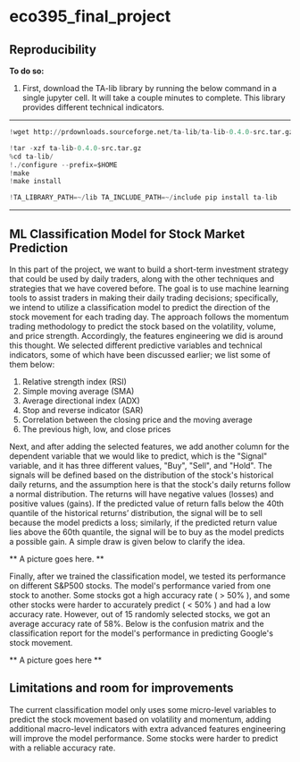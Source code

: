 # eco395_final_project

## Reproducibility

**To do so:**
1. First, download the TA-lib library by running the below command in a single jupyter cell. It will take a couple minutes to complete. This library provides different technical indicators. 
--- 
```python
!wget http://prdownloads.sourceforge.net/ta-lib/ta-lib-0.4.0-src.tar.gz

!tar -xzf ta-lib-0.4.0-src.tar.gz
%cd ta-lib/
!./configure --prefix=$HOME
!make
!make install

!TA_LIBRARY_PATH=~/lib TA_INCLUDE_PATH=~/include pip install ta-lib
```
--- 

## ML Classification Model for Stock Market Prediction

In this part of the project, we want to build a short-term investment strategy that could be used by daily traders, along with the other techniques and strategies that we have covered before. The goal is to use machine learning tools to assist traders in making their daily trading decisions; specifically, we intend to utilize a classification model to predict the direction of the stock movement for each trading day. The approach follows the momentum trading methodology to predict the stock based on the volatility, volume, and price strength. Accordingly, the features engineering we did is around this thought. We selected different predictive variables and technical indicators, some of which have been discussed earlier; we list some of them below:

1. Relative strength index (RSI)
2. Simple moving average (SMA)
3. Average directional index (ADX)
4. Stop and reverse indicator (SAR)
5. Correlation between the closing price and the moving average
6. The previous high, low, and close prices

Next, and after adding the selected features, we add another column for the dependent variable that we would like to predict, which is the "Signal" variable, and it has three different values, "Buy", "Sell", and "Hold". The signals will be defined based on the distribution of the stock's historical daily returns, and the assumption here is that the stock's daily returns follow a normal distribution. The returns will have negative values (losses) and positive values (gains). If the predicted value of return falls below the 40th quantile of the historical returns’ distribution, the signal will be to sell because the model predicts a loss; similarly, if the predicted return value lies above the 60th quantile, the signal will be to buy as the model predicts a possible gain. A simple draw is given below to clarify the idea.

** A picture goes here. **

Finally, after we trained the classification model, we tested its performance on different S&P500 stocks. The model's performance varied from one stock to another. Some stocks got a high accuracy rate ( > 50% ), and some other stocks were harder to accurately predict ( < 50% ) and had a low accuracy rate. However, out of 15 randomly selected stocks, we got an average accuracy rate of 58%. Below is the confusion matrix and the classification report for the model's performance in predicting Google's stock movement. 

** A picture goes here **


## Limitations and room for improvements

The current classification model only uses some micro-level variables to predict the stock movement based on volatility and momentum, adding additional macro-level indicators with extra advanced features engineering will improve the model performance. Some stocks were harder to predict with a reliable accuracy rate. 
